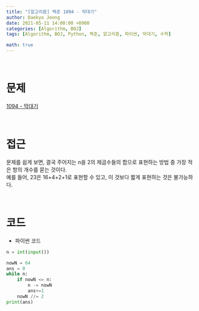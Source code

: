 ```yaml
---
title: "[알고리즘] 백준 1094 - 막대기"
author: Daekyo Jeong
date: 2021-05-11 14:00:00 +0900
categories: [Algorithm, BOJ]
tags: [Algorithm, BOJ, Python, 백준, 알고리즘, 파이썬, 막대기, 수학]

math: true
---
```


<br/>

# **문제**

[1094 - 막대기](https://www.acmicpc.net/problem/1094)

<br/>

# **접근**

문제를 쉽게 보면, 결국 주어지는 n을 2의 제곱수들의 합으로 표현하는 방법 중 가장 적은 항의 개수를 묻는 것이다.  
예를 들어, 23은 16+4+2+1로 표현할 수 있고, 이 것보다 짧게 표현하는 것은 불가능하다.  


<br/>

# **코드**

- 파이썬 코드   

```py
n = int(input())

nowN = 64
ans = 0
while n:
    if nowN <= n:
        n -= nowN
        ans+=1
    nowN //= 2
print(ans)
```

<br/>
